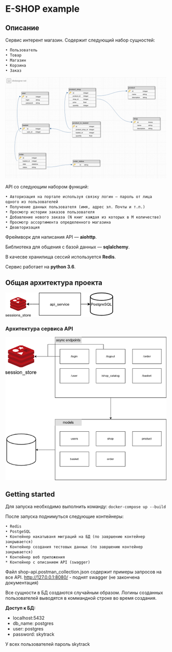 # E-SHOP example 

## Описание
Сервис интерент магазин. Содержит следующий набор сущностей: 
    
    • Пользователь
    • Товар
    • Магазин
    • Корзина
    • Заказ

![Схема БД](images/db_scheme.png)

API со следующим набором функций:

    • Авторизация на портале используя связку логин — пароль от лица одного из пользователей
    • Получение данных пользователя (имя, адрес эл. Почты и т.п.)
    • Просмотр истории заказов пользователя
    • Добавление нового заказа (N книг каждая из которых в M количестве)
    • Просмотр ассортимента определенного магазина
    • Деавторизация

Фреймворк для написания API — **aiohttp**. 

Библиотека для общения с базой данных — **sqlalchemy**. 

В качесве хранилища сессий используется **Redis**.

Сервис работает на **python 3.6**.

## Общая архитектура проекта
![Схема БД](images/api_service_arch.png)

### Архитектура сервиса API
![Схема БД](images/api_service_inner_arch.png)

## Getting started
Для запуска необходимо выполнить команду: `docker-compose up --build`

После запуска поднимуться следующие контейнеры:

    • Redis
    • PostgeSQL
    • Контейнер накатываня миграций на БД (по завршению контейнер закрывается)
    • Контейнер создания тестовых данных (по завршению контейнер закрывается) 
    • Контейнер веб приложения
    * Контейнер с описанием API (swagger)
Файл shop-api.postman_collection.json содержит примеры запросов на все API.
http://127.0.0.1:8080/ - поднят swagger (не закончена документация)

Все сущности в БД создаются случайным образом. Логины созданных пользователей выводятся в коммандной строке во время создания. 

**Доступ к БД:** 
- localhost:5432 
- db_name: postgres
- user: postgres 
- password: skytrack 

У всех пользователей пароль skytrack


<!--
## Что планируется
### По сервису e-shop
- Создать единый вид ошибок
- Создать единый способ формирования ошибок
- Создать документацию 
- Пересмотреть место получения данных и формирования ответа (унифицировать обработку)
- Добавить пагинацию
- Перейти на structlog и реализовать более подробное логирование
- Реализовать нагрузочное тестирование
- Узкие места перевести на асинхроную библиотеку доступа к БД 

### По архитектуре и деплою
- Добавить ELK и настроить логироание
- Разбить монолит на микросервисы
- Добавить proxy с поддержкой авторизации и "призмеления" https (н-р nginx)
- Добавить возможность масштабирования сервисов - добавить балансировщик (HAProxy)
- Мигрировать на docker stack
- Мигрировать на k8s 
-->